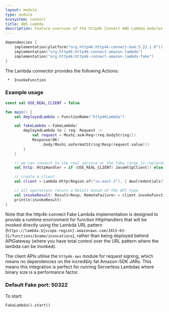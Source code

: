 ```yaml
---
layout: module
type: module
ecosystem: connect
title: AWS Lambda
description: Feature overview of the http4k Connect AWS Lambda modules
---
```


```kotlin
dependencies {
    implementation(platform("org.http4k:http4k-connect-bom:5.22.1.0"))
    implementation("org.http4k:http4k-connect-amazon-lambda")
    implementation("org.http4k:http4k-connect-amazon-lambda-fake")
}
```


The Lambda connector provides the following Actions:

     *  InvokeFunction

### Example usage

```kotlin
const val USE_REAL_CLIENT = false

fun main() {
    val deployedLambda = FunctionName("http4kLambda")

    val fakeLambda = FakeLambda(
        deployedLambda to { req: Request ->
            val request = Moshi.asA<Req>(req.bodyString())
            Response(OK)
                .body(Moshi.asFormatString(Resp(request.value)))
        }
    )

    // we can connect to the real service or the fake (drop in replacement)
    val http: HttpHandler = if (USE_REAL_CLIENT) JavaHttpClient() else fakeLambda

    // create a client
    val client = Lambda.Http(Region.of("us-east-1"), { AwsCredentials("accessKeyId", "secretKey") }, http.debug())

    // all operations return a Result monad of the API type
    val invokeResult: Result<Resp, RemoteFailure> = client.invokeFunction(deployedLambda, Req("hello"), Moshi)
    println(invokeResult)
}
```

Note that the http4k-connect Fake Lambda implementation is designed to provide a runtime environment for function
HttpHandlers that will be invoked directly using the Lambda URL
pattern (`https://lambda.${scope.region}.amazonaws.com/2015-03-31/functions/$name/invocations`), rather than being
deployed behind APIGateway (where you have total control over the URL pattern where the lambda can be invoked).

The client APIs utilise the `http4k-aws` module for request signing, which means no dependencies on the incredibly fat
Amazon-SDK JARs. This means this integration is perfect for running Serverless Lambdas where binary size is a
performance factor.

### Default Fake port: 50322

To start:

```
FakeLambda().start()
```
